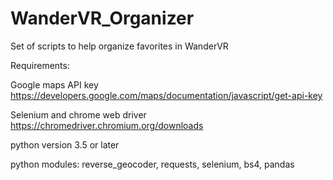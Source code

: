 # WanderVR_Organizer

Set of scripts to help organize favorites in WanderVR

Requirements:

Google maps API key https://developers.google.com/maps/documentation/javascript/get-api-key

Selenium and chrome web driver https://chromedriver.chromium.org/downloads

python version 3.5 or later

python modules: reverse_geocoder, requests, selenium, bs4, pandas


